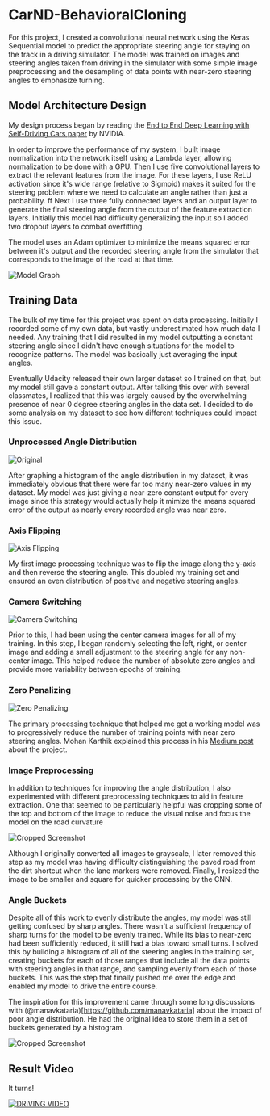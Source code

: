 # CarND-BehavioralCloning
For this project, I created a convolutional neural network using the Keras Sequential model to predict the appropriate steering angle for staying on the track in a driving simulator. The model was trained on images and steering angles taken from driving in the simulator with some simple image preprocessing and the desampling of data points with near-zero steering angles to emphasize turning.

## Model Architecture Design
My design process began by reading the [End to End Deep Learning with Self-Driving Cars paper](http://images.nvidia.com/content/tegra/automotive/images/2016/solutions/pdf/end-to-end-dl-using-px.pdf) by NVIDIA. 

In order to improve the performance of my system, I built image normalization into the network itself using a Lambda layer, allowing normalization to be done with a GPU. Then I use five convolutional layers to extract the relevant features from the image. For these layers, I use ReLU activation since it's wide range (relative to Sigmoid) makes it suited for the steering problem where we need to calculate an angle rather than just a probability. 
ff
Next I use three fully connected layers and an output layer to generate the final steering angle from the output of the feature extraction layers. Initially this model had difficulty generalizing the input so I added two dropout layers to combat overfitting.

The model uses an Adam optimizer to minimize the means squared error between it's output and the recorded steering angle from the simulator that corresponds to the image of the road at that time. 

![Model Graph](data_analysis/model_graph.png?raw=true "NVIDIA Model Architecture")

## Training Data
The bulk of my time for this project was spent on data processing. Initially I recorded some of my own data, but vastly underestimated how much data I needed. Any training that I did resulted in my model outputting a constant steering angle since I didn't have enough situations for the model to recognize patterns. The model was basically just averaging the input angles.

Eventually Udacity released their own larger dataset so I trained on that, but my model still gave a constant output. After talking this over with several classmates, I realized that this was largely caused by the overwhelming presence of near 0 degree steering angles in the data set. I decided to do some analysis on my dataset to see how different techniques could impact this issue.

### Unprocessed Angle Distribution
![Original](data_analysis/original_angle_dist.png?raw=true "Data Analysis")

After graphing a histogram of the angle distribution in my dataset, it was immediately obvious that there were far too many near-zero values in my dataset. My model was just giving a near-zero constant output for every image since this strategy would actually help it mimize the means squared error of the output as nearly every recorded angle was near zero.

### Axis Flipping
![Axis Flipping](data_analysis/original_with_axis_flip.png?raw=true "Data Analysis")

My first image processing technique was to flip the image along the y-axis and then reverse the steering angle. This doubled my training set and ensured an even distribution of positive and negative steering angles. 

### Camera Switching
![Camera Switching](data_analysis/camera_switching_added.png?raw=true "Data Analysis")

Prior to this, I had been using the center camera images for all of my training. In this step, I began randomly selecting the left, right, or center image and adding a small adjustment to the steering angle for any non-center image. This helped reduce the number of absolute zero angles and provide more variability between epochs of training.

### Zero Penalizing
![Zero Penalizing](data_analysis/everything_with_zero_penalizing.png?raw=true "Data Analysis")

The primary processing technique that helped me get a working model was to progressively reduce the number of training points with near zero steering angles. Mohan Karthik explained this process in his [Medium post](https://medium.com/@mohankarthik/cloning-a-car-to-mimic-human-driving-5c2f7e8d8aff#.304ci98i2) about the project. 

### Image Preprocessing
In addition to techniques for improving the angle distribution, I also experimented with different preprocessing techniques to aid in feature extraction. One that seemed to be particularly helpful was cropping some of the top and bottom of the image to reduce the visual noise and focus the model on the road curvature

![Cropped Screenshot](data_analysis/cropped.jpg?raw=true "Preprocessing")

Although I originally converted all images to grayscale, I later removed this step as my model was having difficulty distinguishing the paved road from the dirt shortcut when the lane markers were removed. Finally, I resized the image to be smaller and square for quicker processing by the CNN.

### Angle Buckets
Despite all of this work to evenly distribute the angles, my model was still getting confused by sharp angles. There wasn't a sufficient frequency of sharp turns for the model to be evenly trained. While its bias to near-zero had been sufficiently reduced, it still had a bias toward small turns. I solved this by building a histogram of all of the steering angles in the training set, creating buckets for each of those ranges that include all the data points with steering angles in that range, and sampling evenly from each of those buckets. This was the step that finally pushed me over the edge and enabled my model to drive the entire course.

The inspiration for this improvement came through some long discussions with (@manavkataria)[https://github.com/manavkataria] about the impact of poor angle distribution. He had the original idea to store them in a set of buckets generated by a histogram.

![Cropped Screenshot](data_analysis/compressed.png?raw=true "Preprocessing")

## Result Video
It turns!

[![DRIVING VIDEO](https://img.youtube.com/vi/vm2fFU0PTaU/0.jpg)](https://www.youtube.com/watch?v=vm2fFU0PTaU&feature=youtu.be)
